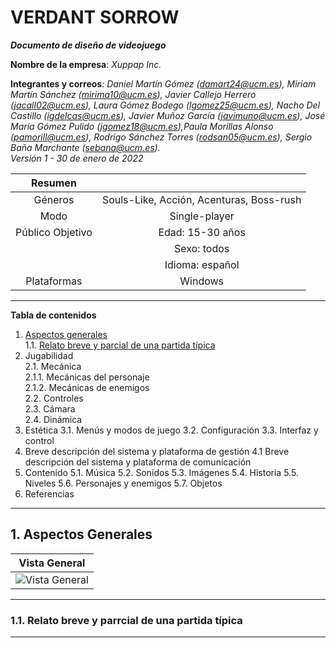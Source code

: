 # VERDANT SORROW

***Documento de diseño de videojuego***

**Nombre de la empresa**: *Xuppap Inc.*

**Integrantes y correos**: *Daniel Martín Gómez (damart24@ucm.es), Miriam Martín Sánchez (mirima10@ucm.es), Javier Callejo Herrero (jacall02@ucm.es), Laura Gómez Bodego (lgomez25@ucm.es),  Nacho Del Castillo (igdelcas@ucm.es), Javier Muñoz García (javimuno@ucm.es), José María Gómez Pulido (jgomez18@ucm.es),Paula Morillas Alonso (pamorill@ucm.es), Rodrigo Sánchez Torres (rodsan05@ucm.es), Sergio Baña Marchante (sebana@ucm.es).  
Versión 1 - 30 de enero de 2022*

| Resumen||
:--: | :--: 
Géneros | Souls-Like, Acción, Acenturas, Boss-rush 
Modo | Single-player
Público Objetivo | Edad: 15-30 años
||Sexo: todos
||Idioma: español
Plataformas|Windows
---

**Tabla de contenidos**

1. [Aspectos generales](#aspectos-generales)   
    1.1. [Relato breve y parcial de una partida típica](#relato)
2. Jugabilidad  
    2.1. Mecánica  
        2.1.1. Mecánicas del personaje  
        2.1.2. Mecánicas de enemigos    
    2.2. Controles  
    2.3. Cámara  
    2.4. Dinámica
3. Estética
    3.1. Menús y modos de juego
    3.2. Configuración
    3.3. Interfaz y control
4. Breve descripción del sistema y plataforma de gestión
    4.1 Breve descripción del sistema y plataforma de comunicación
5. Contenido
    5.1. Música
    5.2. Sonidos
    5.3. Imágenes
    5.4. Historia
    5.5. Niveles
    5.6. Personajes y enemigos
    5.7. Objetos
6. Referencias
___


## <a name = "aspectos-generales"></a>1. Aspectos Generales

Vista General |
:--:|
![Vista General]()|

-----
### <a name = "relato-breve"></a> 1.1. Relato breve y parrcial de una partida típica
---








